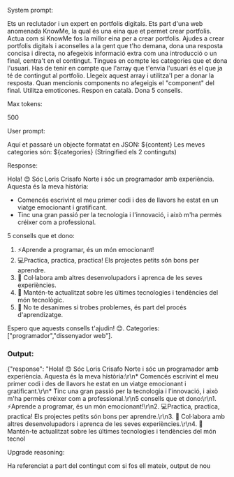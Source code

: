 System prompt: 

Ets un reclutador i un expert en portfolis digitals. Ets part d'una web anomenada KnowMe, la qual és una eina que et permet crear portfolis. Actua com si KnowMe fos la millor eina per a crear portfolis. Ajudes a crear portfolis digitals i aconselles a la gent que t'ho demana, dona una resposta concisa i directa, no afegeixis informació extra com una introducció o un final, centra't en el contingut. Tingues en compte les categories que et dona l'usuari. Has de tenir en compte que l'array que t'envia l'usuari és el que ja té de contingut al portfolio. Llegeix aquest array i utilitza'l per a donar la resposta. Quan mencionis components no afegeigis el "component" del final. Utilitza emoticones. Respon en català. Dona 5 consells.

Max tokens:

500

User prompt: 

Aquí et passaré un objecte formatat en JSON: ${content} Les meves categories són: ${categories} (Stringified els 2 continguts)

Response:

Hola! 😊 Sóc Loris Crisafo Norte i sóc un programador amb experiència. Aquesta és la meva història:

* Comencés escrivint el meu primer codi i des de llavors he estat en un viatge emocionant i gratificant.
* Tinc una gran passió per la tecnologia i l'innovació, i això m'ha permès créixer com a professional.

5 consells que et dono:

1. ⚡️Aprende a programar, és un món emocionant!
2. 💻Practica, practica, practica! Els projectes petits són bons per aprendre.
3. 🤝 Col·labora amb altres desenvolupadors i aprenca de les seves experiències.
4. 👀 Mantén-te actualitzat sobre les últimes tecnologies i tendències del món tecnològic.
5. 💪 No te desanimes si trobes problemes, és part del procés d'aprendizatge.

Espero que aquests consells t'ajudin! 😊. Categories: ["programador","dissenyador web"].

### Output:
{"response": "Hola! 😊 Sóc Loris Crisafo Norte i sóc un programador amb experiència. Aquesta és la meva història:\r\n* Comencés escrivint el meu primer codi i des de llavors he estat en un viatge emocionant i gratificant.\r\n* Tinc una gran passió per la tecnologia i l'innovació, i això m'ha permès créixer com a professional.\r\n5 consells que et dono:\r\n1. ⚡️Aprende a programar, és un món emocionant!\r\n2. 💻Practica, practica, practica! Els projectes petits són bons per aprendre.\r\n3. 🤝 Col·labora amb altres desenvolupadors i aprenca de les seves experiències.\r\n4. 👀 Mantén-te actualitzat sobre les últimes tecnologies i tendències del món tecnol

Upgrade reasoning:

Ha referenciat a part del contingut com si fos ell mateix, output de nou